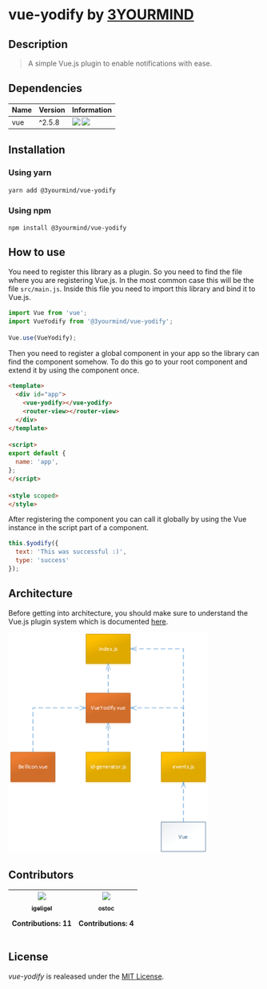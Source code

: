 # vue-yodify by <a href="https://www.3yourmind.com/">3YOURMIND</a>

## Description

> A simple Vue.js plugin to enable notifications with ease.

## Dependencies

| Name | Version |                                            Information                                             |
| ---- | ------- | -------------------------------------------------------------------------------------------------- |
| vue  | ^2.5.8  | ![](https://img.shields.io/npm/v/vue.svg) ![](https://img.shields.io/github/license/vuejs/vue.svg) |

## Installation

### Using yarn

```shell
yarn add @3yourmind/vue-yodify
```

### Using npm

```shell
npm install @3yourmind/vue-yodify
```

## How to use

You need to register this library as a plugin. So you need to find the file where you are registering Vue.js. In the most common case this will be the file `src/main.js`. Inside this file you need to import this library and bind it to Vue.js.

```javascript
import Vue from 'vue';
import VueYodify from '@3yourmind/vue-yodify';

Vue.use(VueYodify);
```

Then you need to register a global component in your app so the library can find the component somehow. To do this go to your root component and extend it by using the component once.

```html
<template>
  <div id="app">
    <vue-yodify></vue-yodify>
    <router-view></router-view>
  </div>
</template>

<script>
export default {
  name: 'app',
};
</script>

<style scoped>
</style>
```

After registering the component you can call it globally by using the Vue instance in the script part of a component.

```js
this.$yodify({
  text: 'This was successful :)',
  type: 'success'
});
```

## Architecture

Before getting into architecture, you should make sure to understand the Vue.js plugin system which is documented [here](https://vuejs.org/v2/guide/plugins.html).

<span>
  <img style="max-width: 400px;" src="./docs/architecture.png" alt="architecture of vue-yodify"/>
</span>

## Contributors

<table><thead><tr><th align="center"><a href="https://github.com/igeligel"><img src="https://avatars1.githubusercontent.com/u/12736734?v=4" width="100px;" style="max-width:100%;"><br><sub>igeligel</sub></a><br><p>Contributions: 11</p></th><th align="center"><a href="https://github.com/ostoc"><img src="https://avatars3.githubusercontent.com/u/3025708?v=4" width="100px;" style="max-width:100%;"><br><sub>ostoc</sub></a><br><p>Contributions: 4</p></th></tbody></table>

## License

*vue-yodify* is realeased under the [MIT License](./LICENSE.md).
